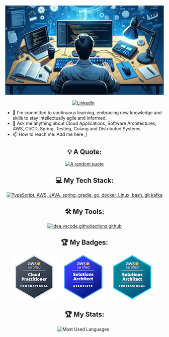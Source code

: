 <div align="center">

[![header!](assets/header.png)](https://github.com/baracs21)

[![LinkedIn](https://skillicons.dev/icons?i=linkedin)](https://www.linkedin.com/in/simon-beddig-96a493231/) &nbsp;

</div>

- 🔭 I'm committed to continuous learning, embracing new knowledge and skills to stay intellectually agile and informed.
- 💬 Ask me anything about Cloud Applications, Software Architectures, AWS, CI/CD, Spring, Testing, Golang and Distributed Systems
- 📫 How to reach me: Add me here ;)

<div align="center">

## 💡 A Quote:

[![A random quote](https://quotes-github-readme.vercel.app/api?type=horizontal&theme=dark)](https://github.com/piyushsuthar/github-readme-quotes)

## 💻 My Tech Stack:

[![TypeScript, AWS, JAVA, spring, gradle, go, docker, Linux, bash, git,kafka](https://skillicons.dev/icons?i=ts,aws,java,spring,gradle,go,docker,linux,bash,git,kafka)](https://skillicons.dev)

## 🛠️ My Tools:
[![idea,vscode,githubactions,github](https://skillicons.dev/icons?i=idea,vscode,githubactions,github)](https://skillicons.dev)

<!--
**sbeddig/sbeddig** is a ✨ _special_ ✨ repository because its `README.md` (this file) appears on your GitHub profile.

Here are some ideas to get you started:

- 👯 I’m looking to collaborate on ...
- 🤔 I’m looking for help with ...
- 📫 How to reach me: ...
- 😄 Pronouns: ...
- ⚡ Fun fact: ...
-->

## 🏆 My Badges:

<div align="center">

[![practitioner](assets/aws-certified-cloud-practitioner.png)](https://www.credly.com/badges/5ca4b15f-5e21-49c8-8b9d-59b2a8c115be/public_url) &nbsp;
[![associate](assets/aws-certified-solutions-architect-associate.png)](https://www.credly.com/badges/6b0eea2b-abee-4e94-acb3-32fbaa4e8933/public_url) &nbsp;
[![professional](assets/aws-certified-solutions-architect-professional.png)](https://www.credly.com/badges/d2321232-f6bd-4836-93b7-15463c649cdb/public_url) &nbsp;

</div>

## 🏆 My Stats:

[//]: # (    <img height=175 alt="GitHub Stats" src="https://github-readme-stats.vercel.app/api?username=baracs21&show_icons=true&count_private=true&theme=dark" />&nbsp;&nbsp;)
<p>
    <img height=175 alt="Most Used Languages" src="https://github-readme-stats.vercel.app/api/top-langs/?username=baracs21&layout=compact&theme=dark" />&nbsp;&nbsp;
</p>

</div>